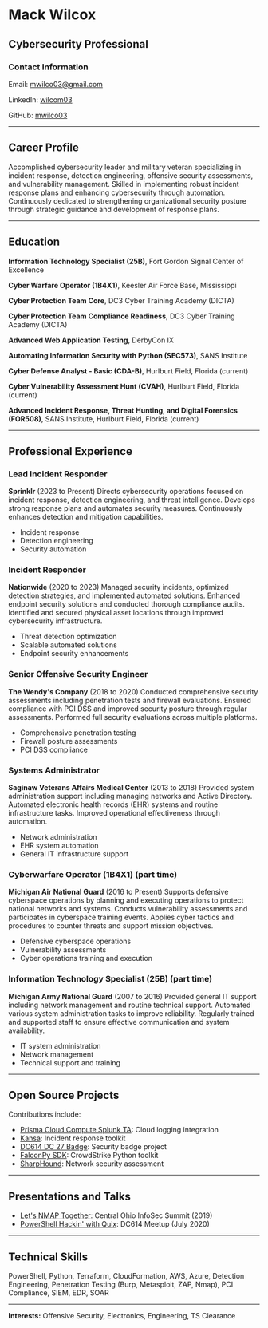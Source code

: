 # Mack Wilcox

## Cybersecurity Professional

### Contact Information

Email: [mwilco03@gmail.com](mailto:mwilco03@gmail.com)

LinkedIn: [wilcom03](https://www.linkedin.com/in/wilcom03)

GitHub: [mwilco03](https://github.com/mwilco03)

---

## Career Profile

Accomplished cybersecurity leader and military veteran specializing in incident response, detection engineering, offensive security assessments, and vulnerability management. Skilled in implementing robust incident response plans and enhancing cybersecurity through automation. Continuously dedicated to strengthening organizational security posture through strategic guidance and development of response plans.

---

## Education

**Information Technology Specialist (25B)**, Fort Gordon Signal Center of Excellence

**Cyber Warfare Operator (1B4X1)**, Keesler Air Force Base, Mississippi

**Cyber Protection Team Core**, DC3 Cyber Training Academy (DICTA)

**Cyber Protection Team Compliance Readiness**, DC3 Cyber Training Academy (DICTA)

**Advanced Web Application Testing**, DerbyCon IX

**Automating Information Security with Python (SEC573)**, SANS Institute

**Cyber Defense Analyst - Basic (CDA-B)**, Hurlburt Field, Florida (current)

**Cyber Vulnerability Assessment Hunt (CVAH)**, Hurlburt Field, Florida (current)

**Advanced Incident Response, Threat Hunting, and Digital Forensics (FOR508)**, SANS Institute, Hurlburt Field, Florida (current)

---

## Professional Experience

### Lead Incident Responder

**Sprinklr** (2023 to Present)
Directs cybersecurity operations focused on incident response, detection engineering, and threat intelligence. Develops strong response plans and automates security measures. Continuously enhances detection and mitigation capabilities.

* Incident response
* Detection engineering
* Security automation

### Incident Responder

**Nationwide** (2020 to 2023)
Managed security incidents, optimized detection strategies, and implemented automated solutions. Enhanced endpoint security solutions and conducted thorough compliance audits. Identified and secured physical asset locations through improved cybersecurity infrastructure.

* Threat detection optimization
* Scalable automated solutions
* Endpoint security enhancements

### Senior Offensive Security Engineer

**The Wendy's Company** (2018 to 2020)
Conducted comprehensive security assessments including penetration tests and firewall evaluations. 
Ensured compliance with PCI DSS and improved security posture through regular assessments. 
Performed full security evaluations across multiple platforms.

* Comprehensive penetration testing
* Firewall posture assessments
* PCI DSS compliance

### Systems Administrator

**Saginaw Veterans Affairs Medical Center** (2013 to 2018)
Provided system administration support including managing networks and Active Directory.
Automated electronic health records (EHR) systems and routine infrastructure tasks. 
Improved operational effectiveness through automation.

* Network administration
* EHR system automation
* General IT infrastructure support

### Cyberwarfare Operator (1B4X1) (part time)

**Michigan Air National Guard** (2016 to Present)
Supports defensive cyberspace operations by planning and executing operations to protect national networks and systems. 
Conducts vulnerability assessments and participates in cyberspace training events. 
Applies cyber tactics and procedures to counter threats and support mission objectives.

* Defensive cyberspace operations
* Vulnerability assessments
* Cyber operations training and execution

### Information Technology Specialist (25B) (part time)

**Michigan Army National Guard** (2007 to 2016)
Provided general IT support including network management and routine technical support. 
Automated various system administration tasks to improve reliability. 
Regularly trained and supported staff to ensure effective communication and system availability.

* IT system administration
* Network management
* Technical support and training

---

## Open Source Projects

Contributions include:

* [Prisma Cloud Compute Splunk TA](https://github.com/PaloAltoNetworks/prisma-cloud-compute-splunk): Cloud logging integration
* [Kansa](https://github.com/davehull/Kansa/pull/208): Incident response toolkit
* [DC614 DC 27 Badge](https://github.com/dc614/DC-27-Badge): Security badge project
* [FalconPy SDK](https://github.com/CrowdStrike/falconpy): CrowdStrike Python toolkit
* [SharpHound](https://github.com/BloodHoundAD/SharpHound): Network security assessment

---

## Presentations and Talks

* [Let's NMAP Together](https://www.infosecsummit.com/ehome/2019cbusinfosec/agenda/): Central Ohio InfoSec Summit (2019)
* [PowerShell Hackin' with Quix](https://github.com/dc614/presentations/blob/master/2020-07-09_Powershell_Hackin_with_Quix/POWERSHELL_HACKIN_W__QUIX.pdf): DC614 Meetup (July 2020)

---

## Technical Skills

PowerShell, Python, Terraform, CloudFormation, AWS, Azure, Detection Engineering, Penetration Testing (Burp, Metasploit, ZAP, Nmap), PCI Compliance, SIEM, EDR, SOAR

---

**Interests:** Offensive Security, Electronics, Engineering, TS Clearance
